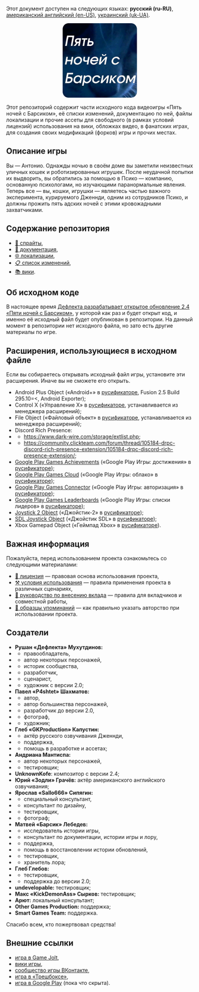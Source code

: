 Этот документ доступен на следующих языках: **русский (ru-RU)**, [американский английский (en-US)](/README.md), [украинский (uk-UA)](/docs/README_uk-UA.md).

<p align="center">
  <img src="/sprites/repo_icon_ru-RU.png" alt="Значок репозитория с текстом «Пять ночей с Барсиком»" width="200" />
</p>

Этот репозиторий содержит части исходного кода видеоигры «Пять ночей с Барсиком», её списки изменений, документацию по ней, файлы локализации и прочие ассеты для свободного (в рамках условий лицензий) использования на вики, обложках видео, в фанатских играх, для создания своих модификаций (форков) игры и прочих местах.

## Описание игры

Вы — Антонио. Однажды ночью в своём доме вы заметили неизвестных уличных кошек и роботизированных игрушек. После неудачной попытки их выдворить, вы обратились за помощью в Псико — компанию, основанную психологами, но изучающими паранормальные явления. Теперь все — вы, кошки, игрушки — являетесь частью важного эксперимента, курируемого Дженнди, одним из сотрудников Псико, и должны прожить пять адских ночей с этими кровожадными захватчиками.

## Содержание репозитория

* [👾 спрайты](/sprites/),
* [📖 документация](/docs/),
* [🌐 локализации](/langs/),
* [📋 список изменений](/docs/CHANGELOG_ru-RU.md),
* [📚 вики](/wiki/).

## Об исходном коде

В настоящее время [Дефлекта разрабатывает открытое обновление 2.4 «Пяти ночей с Барсиком»](https://github.com/RushanM/Five-Nights-with-Barsik/issues/2), у которой как раз и будет открыт код, и именно её исходный файл будет опубликован в репозитории. На данный момент в репозитории нет исходного файла, но зато есть другие материалы по игре.

## Расширения, использующиеся в исходном файле

Если вы собираетесь открывать исходный файл игры, установите эти расширения. Иначе вы не сможете его открыть.

* Android Plus Object («Android+» в [русификаторе](https://github.com/RushanM/Clickteam-Fusion-2.5-Russian-Language), Fusion 2.5 Build 295.10=<, Android Exporter);
* Control X («Управление X» в [русификаторе](https://github.com/RushanM/Clickteam-Fusion-2.5-Russian-Language), устанавливается из менеджера расширений);
* File Object («Файловый объект» в [русификаторе](https://github.com/RushanM/Clickteam-Fusion-2.5-Russian-Language), устанавливается из менеджера расширений);
* Discord Rich Presence:
* * https://www.dark-wire.com/storage/extlist.php;
* * https://community.clickteam.com/forum/thread/105184-drpc-discord-rich-presence-extension/105184-drpc-discord-rich-presence-extension/;
* [Google Play Games Achievements](https://clickstore.clickteam.com/google_play_games_objects) («Google Play Игры: достижения» в [русификаторе](https://github.com/RushanM/Clickteam-Fusion-2.5-Russian-Language));
* [Google Play Games Cloud](https://clickstore.clickteam.com/google_play_games_objects) («Google Play Игры: облако» в [русификаторе](https://github.com/RushanM/Clickteam-Fusion-2.5-Russian-Language));
* [Google Play Games Connector](https://clickstore.clickteam.com/google_play_games_objects) («Google Play Игры: авторизация» в [русификаторе](https://github.com/RushanM/Clickteam-Fusion-2.5-Russian-Language));
* [Google Play Games Leaderboards](https://clickstore.clickteam.com/google_play_games_objects) («Google Play Игры: списки лидеров» в [русификаторе](https://github.com/RushanM/Clickteam-Fusion-2.5-Russian-Language));
* [Joystick 2 Object](https://community.clickteam.com/forum/thread/44713-joystick-2-object/) («Джойстик-2» в [русификаторе](https://github.com/RushanM/Clickteam-Fusion-2.5-Russian-Language));
* [SDL Joystick Object](https://gitlab.com/PiKeyAr/SDLJoystick/-/releases) («Джойстик SDL» в [русификаторе](https://github.com/RushanM/Clickteam-Fusion-2.5-Russian-Language));
* Xbox Gamepad Object («Геймпад Xbox» в [русификаторе](https://github.com/RushanM/Clickteam-Fusion-2.5-Russian-Language)).

## Важная информация

Пожалуйста, перед использованием проекта ознакомьтесь со следующими материалами:

* [📜 лицензия](/docs/LICENSE_ru-RU.md) — правовая основа использования проекта,
* [⚒️ условия использования](/docs/TERMS_OF_USE_ru-RU.md) — правила применения проекта в различных сценариях,
* [🤝 руководство по внесению вклада](/docs/CONTRIBUTING_ru-RU.md) — правила для вкладчиков и совместной работы,
* [👤 образцы упоминаний](/docs/ATTRIBUTION_ru-RU.md) — как правильно указать авторство при использовании проекта.

## Создатели

* **Рушан «Дефлекта» Мухутдинов:**
* * правообладатель,
* * автор некоторых персонажей,
* * историк сообщества,
* * разработчик,
* * сценарист,
* * художник с версии 2.0;
* **Павел «P4shtet» Шахматов:**
* * автор,
* * автор большинства персонажей,
* * разработчик до версии 2.0,
* * фотограф,
* * художник;
* **Глеб «GKProduction» Капустин:**
* * актёр русского озвучивания Дженнди,
* * поддержка,
* * помощь в разработке и ассетах;
* **Андриана Мантиспа:**
* * автор некоторых персонажей,
* * тестировщик;
* **UnknownKofe**: композитор с версии 2.4;
* **Юрий «Зодли» Грачёв:** актёр американского английского озвучивания;
* **Ярослав «Sallo666» Сипягин:**
* * специальный консультант,
* * консультант по дизайну,
* * тестировщик,
* * фотограф;
* **Матвей «Барсик» Лебедев:**
* * исследователь истории игры,
* * консультант по документации, истории игры и лору,
* * поддержка,
* * помощь в восстановлении истории обновлений,
* * тестировщик,
* * хранитель лора;
* **Глеб Глебов:**
* * тестировщик,
* * поддержка до версии 2.0;
* **undevelopable:** тестировщик;
* **Макс «KickDemonAss» Сырков:** тестировщик;
* **Арют:** локальный консультант;
* **Other Games Production:** поддержка;
* **Smart Games Team:** поддержка.

Спасибо всем, кто пожертвовал средства!

## Внешние ссылки

* [игра в Game Jolt](https://gamejolt.com/games/fnwb/653514),
* [вики игры](https://five-nights-with-barsik.fandom.com/ru/wiki/Вики_серий_«Одна_ночь_с_Котей»_и_«Пять_ночей_с_Барсиком»),
* [сообщество игры ВКонтакте](https://vk.com/fivenightswithbarsik),
* [игра в «Трешбоксе»](https://trashbox.ru/link/pyat-nochej-u-barsika-android),
* [игра в Google Play](https://play.google.com/store/apps/details?id=ru.deflecta.fnwb) (пока что скрыта).
